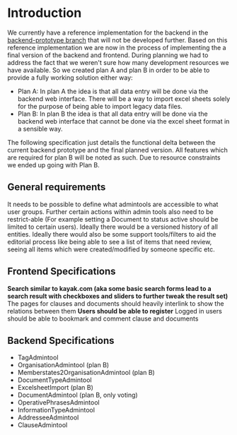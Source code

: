 # Introduction #

We currently have a reference implementation for the backend in the [backend-prototype branch](http://code.google.com/p/uninformed/source/browse/#svn/branches/backend-prototype) that will not be developed further. Based on this reference implementation we are now in the process of implementing the a final version of the backend and frontend. During planning we had to address the fact that we weren't sure how many development resources we have available. So we created plan A and plan B in order to be able to provide a fully working solution either way:

  * Plan A: In plan A the idea is that all data entry will be done via the backend web interface. There will be a way to import excel sheets solely for the purpose of being able to import legacy data files.
  * Plan B: In plan B the idea is that all data entry will be done via the backend web interface that cannot be done via the excel sheet format in a sensible way.

The following specification just details the functional delta between the current backend prototype and the final planned version. All features which are required for plan B will be noted as such. Due to resource constraints we ended up going with Plan B.

## General requirements ##

It needs to be possible to define what admintools are accessible to what user groups. Further certain actions within admin tools also need to be restrict-able (For example setting a Document to status active should be limited to certain users). Ideally there would be a versioned history of all entities. Ideally there would also be some support tools/filters to aid the editorial process like being able to see a list of items that need review, seeing all items which were created/modified by someone specific etc.

## Frontend Specifications ##

**Search similar to kayak.com (aka some basic search forms lead to a search result with checkboxes and sliders to further tweak the result set)** The pages for clauses and documents should heavily interlink to show the relations between them
**Users should be able to register** Logged in users should be able to bookmark and comment clause and documents

## Backend Specifications ##

  * TagAdmintool
  * OrganisationAdmintool (plan B)
  * Memberstates2OrganisationAdmintool (plan B)
  * DocumentTypeAdmintool
  * ExcelsheetImport (plan B)
  * DocumentAdmintool (plan B, only voting)
  * OperativePhrasesAdmintool
  * InformationTypeAdmintool
  * AddresseeAdmintool
  * ClauseAdmintool